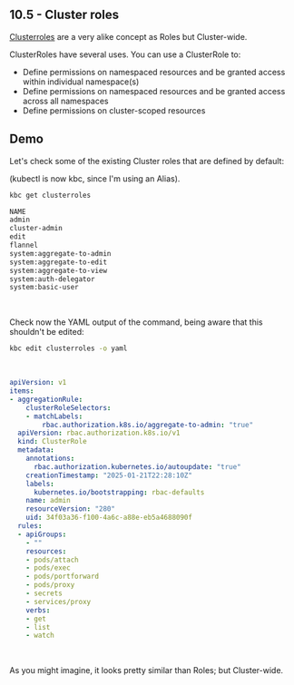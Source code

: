 ## 10.5 - Cluster roles

[Clusterroles](https://kubernetes.io/docs/reference/access-authn-authz/rbac/) are a very alike concept as Roles but Cluster-wide.

ClusterRoles have several uses. You can use a ClusterRole to:

- Define permissions on namespaced resources and be granted access within individual namespace(s)
- Define permissions on namespaced resources and be granted access across all namespaces
- Define permissions on cluster-scoped resources

## Demo

Let's check some of the existing Cluster roles that are defined by default:

(kubectl is now kbc, since I'm using an Alias).

```bash
kbc get clusterroles

NAME                                                                   CREATED AT
admin                                                                  2025-01-21T22:28:10Z
cluster-admin                                                          2025-01-21T22:28:10Z
edit                                                                   2025-01-21T22:28:10Z
flannel                                                                2025-01-21T22:28:40Z
system:aggregate-to-admin                                              2025-01-21T22:28:10Z
system:aggregate-to-edit                                               2025-01-21T22:28:10Z
system:aggregate-to-view                                               2025-01-21T22:28:10Z
system:auth-delegator                                                  2025-01-21T22:28:10Z
system:basic-user                                                      2025-01-21T22:28:10Z
```

&nbsp;

Check now the YAML output of the command, being aware that this shouldn't be edited:
```bash
kbc edit clusterroles -o yaml
```

&nbsp;

```YAML
apiVersion: v1
items:
- aggregationRule:
    clusterRoleSelectors:
    - matchLabels:
        rbac.authorization.k8s.io/aggregate-to-admin: "true"
  apiVersion: rbac.authorization.k8s.io/v1
  kind: ClusterRole
  metadata:
    annotations:
      rbac.authorization.kubernetes.io/autoupdate: "true"
    creationTimestamp: "2025-01-21T22:28:10Z"
    labels:
      kubernetes.io/bootstrapping: rbac-defaults
    name: admin
    resourceVersion: "280"
    uid: 34f03a36-f100-4a6c-a88e-eb5a4688090f
  rules:
  - apiGroups:
    - ""
    resources:
    - pods/attach
    - pods/exec
    - pods/portforward
    - pods/proxy
    - secrets
    - services/proxy
    verbs:
    - get
    - list
    - watch
```
&nbsp;

As you might imagine, it looks pretty similar than Roles; but Cluster-wide.